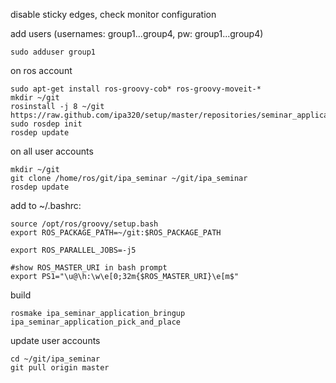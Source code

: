 disable sticky edges, check monitor configuration


add users (usernames: group1...group4, pw: group1...group4)
```
sudo adduser group1

```


on ros account
```
sudo apt-get install ros-groovy-cob* ros-groovy-moveit-*
mkdir ~/git
rosinstall -j 8 ~/git https://raw.github.com/ipa320/setup/master/repositories/seminar_application.rosinstall
sudo rosdep init
rosdep update
```


on all user accounts
```
mkdir ~/git
git clone /home/ros/git/ipa_seminar ~/git/ipa_seminar
rosdep update
```


add to ~/.bashrc:
```
source /opt/ros/groovy/setup.bash
export ROS_PACKAGE_PATH=~/git:$ROS_PACKAGE_PATH

export ROS_PARALLEL_JOBS=-j5

#show ROS_MASTER_URI in bash prompt
export PS1="\u@\h:\w\e[0;32m{$ROS_MASTER_URI}\e[m$"
```

build
```
rosmake ipa_seminar_application_bringup ipa_seminar_application_pick_and_place
```

update user accounts
```
cd ~/git/ipa_seminar
git pull origin master
```
